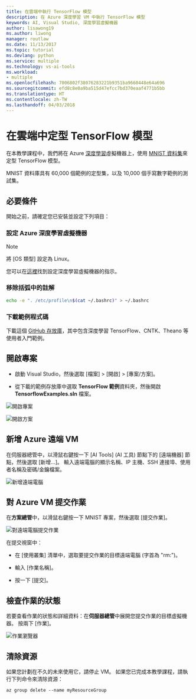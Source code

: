 ```yaml
---
title: 在雲端中執行 TensorFlow 模型
description: 在 Azure 深度學習 VM 中執行 TensorFlow 模型
keywords: AI, Visual Studio, 深度學習虛擬機器
author: lisawong19
ms.author: liwong
manager: routlaw
ms.date: 11/13/2017
ms.topic: tutorial
ms.devlang: python
ms.service: multiple
ms.technology: vs-ai-tools
ms.workload:
- multiple
ms.openlocfilehash: 7006802f38076283221b9351ba9660448e64a696
ms.sourcegitcommit: efd8c8e0a9ba515d47efcc7bd370eaaf4771b5bb
ms.translationtype: HT
ms.contentlocale: zh-TW
ms.lasthandoff: 04/03/2018
---
```

# <a name="train-a-tensorflow-model-in-the-cloud"></a>在雲端中定型 TensorFlow 模型

在本教學課程中，我們將在 Azure [深度學習](https://docs.microsoft.com/azure/machine-learning/data-science-virtual-machine/deep-learning-dsvm-overview)虛擬機器上，使用 [MNIST 資料集](http://yann.lecun.com/exdb/mnist/)來定型 TensorFlow 模型。

MNIST 資料庫具有 60,000 個範例的定型集，以及 10,000 個手寫數字範例的測試集。

## <a name="prerequisites"></a>必要條件
開始之前，請確定您已安裝並設定下列項目：

### <a name="setup-azure-deep-learning-virtual-machine"></a>設定 Azure 深度學習虛擬機器

> [!NOTE]
> 將 [OS 類型] 設定為 Linux。

您可以在[這裡](https://docs.microsoft.com/azure/machine-learning/data-science-virtual-machine/provision-deep-learning-dsvm)找到設定深度學習虛擬機器的指示。

### <a name="remove-comment-in-parens"></a>移除括弧中的註解

```bash
echo -e ". /etc/profile\n$(cat ~/.bashrc)" > ~/.bashrc
```

### <a name="download-sample-code"></a>下載範例程式碼

下載這個 [GitHub 存放庫](https://github.com/Microsoft/samples-for-ai)，其中包含深度學習 TensorFlow、CNTK、Theano 等使用者入門範例。

## <a name="open-project"></a>開啟專案

- 啟動 Visual Studio，然後選取 [檔案] > [開啟] > [專案/方案]。

- 從下載的範例存放庫中選取 **TensorFlow 範例**資料夾，然後開啟 **TensorflowExamples.sln** 檔案。

![開啟專案](media\tensorflow-local\open-project.png)

![開啟方案](media\tensorflow-local\open-solution.png)

## <a name="add-azure-remote-vm"></a>新增 Azure 遠端 VM

在伺服器總管中，以滑鼠右鍵按一下 [AI Tools] (AI 工具) 節點下的 [遠端機器] 節點，然後選取 [新增…]。 輸入遠端電腦的顯示名稱、IP 主機、SSH 連接埠、使用者名稱及密碼/金鑰檔案。

![新增遠端電腦](media\tensorflow-vm\add-remote-vm.png)

## <a name="submit-job-to-azure-vm"></a>對 Azure VM 提交作業
在**方案總管**中，以滑鼠右鍵按一下 MNIST 專案，然後選取 [提交作業]。

![對遠端電腦提交作業](media\tensorflow-vm\job-submission.png)

在提交視窗中：

- 在 [使用叢集] 清單中，選取要提交作業的目標遠端電腦 (字首為 "rm:")。

- 輸入 [作業名稱]。

- 按一下 [提交]。

## <a name="check-status-of-job"></a>檢查作業的狀態
若要查看作業的狀態和詳細資料：在**伺服器總管**中展開您提交作業的目標虛擬機器。 按兩下 [作業]。

![作業瀏覽器](media\tensorflow-vm\job-browser.png)

## <a name="clean-up-resources"></a>清除資源

如果您計劃在不久的未來使用它，請停止 VM。 如果您已完成本教學課程，請執行下列命令來清除資源：

```azurecli-interactive
az group delete --name myResourceGroup
```

